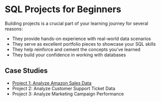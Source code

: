 # SQL Projects for Beginners
Building projects is a crucial part of your learning journey for several reasons:

* They provide hands-on experience with real-world data scenarios
* They serve as excellent portfolio pieces to showcase your SQL skills
* They help reinforce and cement the concepts you've learned
* They build your confidence in working with databases
## Case Studies
* [Project 1: Analyze Amazon Sales Data](.)
* Project 2: Analyze Customer Support Ticket Data
* Project 3: Analyze Marketing Campaign Performance
